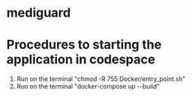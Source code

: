# mediguard

<h1>Procedures to starting the application in codespace</h1>

<ol>
  <li>Run on the terminal "chmod -R 755 Docker/entry_point.sh"</li>
  <li>Run on the terminal "docker-compose up --build"</li>
</ol>
